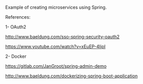 Example of creating microservices using Spring.

References:

1- OAuth2

http://www.baeldung.com/sso-spring-security-oauth2

https://www.youtube.com/watch?v=xEuEP-4IipI

2- Docker

https://gitlab.com/JanGroot/spring-admin-demo

http://www.baeldung.com/dockerizing-spring-boot-application
